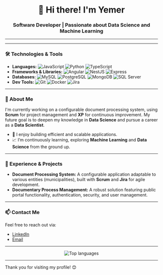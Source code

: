 <h1 align="center">👋 Hi there! I'm Yemer</h1>
<h3 align="center">Software Developer | Passionate about Data Science and Machine Learning</h3>

---

<!--<p align="center">
  <img src="https://github-readme-stats.vercel.app/api?username=yemerPx&show_icons=true&theme=radical&count_private=true" alt="[Your Name]'s GitHub stats"/>
</p>
-->

---

### 🛠️ Technologies & Tools

- **Languages:** ![JavaScript](https://img.shields.io/badge/-JavaScript-F7DF1E?logo=javascript&logoColor=black&style=flat) ![Python](https://img.shields.io/badge/-Python-3776AB?logo=python&logoColor=white&style=flat) ![TypeScript](https://img.shields.io/badge/-TypeScript-3178C6?logo=typescript&logoColor=white&style=flat)
- **Frameworks & Libraries:** ![Angular](https://img.shields.io/badge/-Angular-DD0031?logo=angular&logoColor=white&style=flat) ![NestJS](https://img.shields.io/badge/-NestJS-E0234E?logo=nestjs&logoColor=white&style=flat) ![Express](https://img.shields.io/badge/-Express-000000?logo=express&logoColor=white&style=flat)
- **Databases:** ![MySQL](https://img.shields.io/badge/-MySQL-4479A1?logo=mysql&logoColor=white&style=flat) ![PostgreSQL](https://img.shields.io/badge/-PostgreSQL-336791?logo=postgresql&logoColor=white&style=flat) ![MongoDB](https://img.shields.io/badge/-MongoDB-47A248?logo=mongodb&logoColor=white&style=flat) ![SQL Server](https://img.shields.io/badge/-SQL%20Server-CC2927?logo=microsoft-sql-server&logoColor=white&style=flat)
- **Dev Tools:** ![Git](https://img.shields.io/badge/-Git-F05032?logo=git&logoColor=white&style=flat) ![Docker](https://img.shields.io/badge/-Docker-2496ED?logo=docker&logoColor=white&style=flat) ![Jira](https://img.shields.io/badge/-Jira-0052CC?logo=jira&logoColor=white&style=flat)

---

### 🌟 About Me

I'm currently working on a configurable document processing system, using **Scrum** for project management and **XP** for continuous improvement. My future goal is to deepen my knowledge in **Data Science** and pursue a career as a **Data Scientist**.

- 🚀 I enjoy building efficient and scalable applications.
- 📈 I’m continuously learning, exploring **Machine Learning** and **Data Science** from the ground up.

---

### 💼 Experience & Projects

- **Document Processing System:** A configurable application adaptable to various entities (municipalities), built with **Scrum** and **Jira** for agile development.
- **Documentary Process Management:** A robust solution featuring public portal functionality, authentication, security, and user management.

---

### 📫 Contact Me

Feel free to reach out via:
- [LinkedIn](https://www.linkedin.com/in/eduard-rivera-a23454337/)
- [Email](mailto:eduardrivera2000@gmail.com)

---

<p align="center">
  <img src="https://github-readme-stats.vercel.app/api/top-langs/?username=yemerPx&layout=compact&theme=radical" alt="Top languages"/>
</p>

---

Thank you for visiting my profile! 😊
